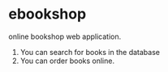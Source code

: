 # ebookshop
online bookshop web application.

1. You can search for books in the database
2. You can order books online.


